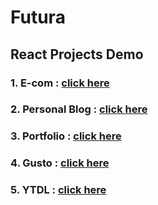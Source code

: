 # Futura



## React Projects Demo
### 1. E-com : <a href="https://e-com-meek-tartufo-90018b.netlify.app/">click here</a>
### 2. Personal Blog : <a href="https://personal-blog-keen-cat-116254.netlify.app/">click here</a>
### 3. Portfolio : <a href="https://portfolio-aesthetic-kitten-092748.netlify.app/">click here</a>
### 4. Gusto : <a href="https://gusto-creative-fox-952b9f.netlify.app/">click here</a>
### 5. YTDL : <a href="https://ytdl-cozy-alpaca-d4f855.netlify.app/">click here</a>





